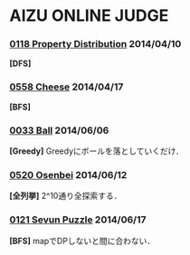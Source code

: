 # AIZU ONLINE JUDGE

### [0118 Property Distribution](http://judge.u-aizu.ac.jp/onlinejudge/description.jsp?id=0118) 2014/04/10
**[DFS]**

### [0558 Cheese](http://judge.u-aizu.ac.jp/onlinejudge/description.jsp?id=0558) 2014/04/17
**[BFS]**

### [0033 Ball](http://judge.u-aizu.ac.jp/onlinejudge/description.jsp?id=0033) 2014/06/06
**[Greedy]** Greedyにボールを落としていくだけ．

### [0520 Osenbei](http://judge.u-aizu.ac.jp/onlinejudge/description.jsp?id=0525) 2014/06/12
**[全列挙]** 2^10通り全探索する．

### [0121 Sevun Puzzle](http://judge.u-aizu.ac.jp/onlinejudge/description.jsp?id=0121) 2014/06/17
**[BFS]** mapでDPしないと間に合わない．
